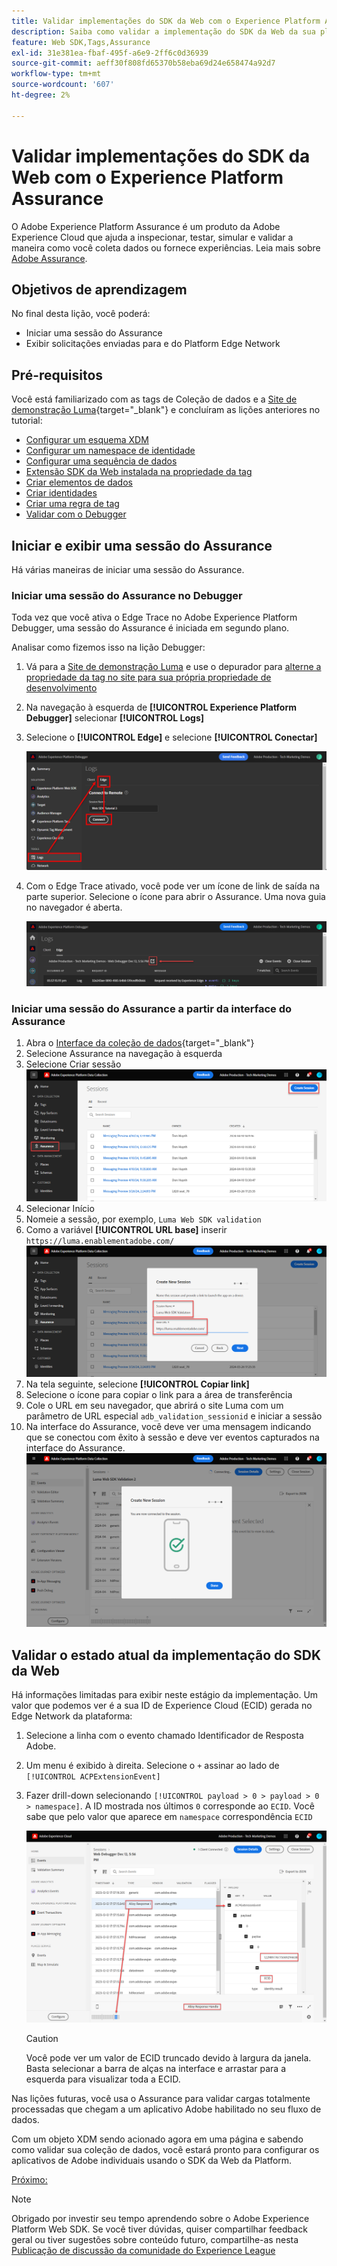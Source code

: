 ```yaml
---
title: Validar implementações do SDK da Web com o Experience Platform Assurance
description: Saiba como validar a implementação do SDK da Web da sua plataforma com o Adobe Experience Platform Assurance. Esta lição é parte do tutorial Implementar o Adobe Experience Cloud com o SDK da Web.
feature: Web SDK,Tags,Assurance
exl-id: 31e381ea-fbaf-495f-a6e9-2ff6c0d36939
source-git-commit: aeff30f808fd65370b58eba69d24e658474a92d7
workflow-type: tm+mt
source-wordcount: '607'
ht-degree: 2%

---
```


# Validar implementações do SDK da Web com o Experience Platform Assurance

O Adobe Experience Platform Assurance é um produto da Adobe Experience Cloud que ajuda a inspecionar, testar, simular e validar a maneira como você coleta dados ou fornece experiências. Leia mais sobre [Adobe Assurance](https://experienceleague.adobe.com/en/docs/experience-platform/assurance/home).


## Objetivos de aprendizagem

No final desta lição, você poderá:

* Iniciar uma sessão do Assurance
* Exibir solicitações enviadas para e do Platform Edge Network

## Pré-requisitos

Você está familiarizado com as tags de Coleção de dados e a [Site de demonstração Luma](https://luma.enablementadobe.com/content/luma/us/en.html){target="_blank"} e concluíram as lições anteriores no tutorial:

* [Configurar um esquema XDM](configure-schemas.md)
* [Configurar um namespace de identidade](configure-identities.md)
* [Configurar uma sequência de dados](configure-datastream.md)
* [Extensão SDK da Web instalada na propriedade da tag](install-web-sdk.md)
* [Criar elementos de dados](create-data-elements.md)
* [Criar identidades](create-identities.md)
* [Criar uma regra de tag](create-tag-rule.md)
* [Validar com o Debugger](validate-with-debugger.md)


## Iniciar e exibir uma sessão do Assurance

Há várias maneiras de iniciar uma sessão do Assurance.

### Iniciar uma sessão do Assurance no Debugger

Toda vez que você ativa o Edge Trace no Adobe Experience Platform Debugger, uma sessão do Assurance é iniciada em segundo plano.

Analisar como fizemos isso na lição Debugger:

1. Vá para a [Site de demonstração Luma](https://luma.enablementadobe.com/content/luma/us/en.html) e use o depurador para [alterne a propriedade da tag no site para sua própria propriedade de desenvolvimento](validate-with-debugger.md#use-the-experience-platform-debugger-to-map-to-your-tags-property)
1. Na navegação à esquerda de **[!UICONTROL Experience Platform Debugger]** selecionar **[!UICONTROL Logs]**
1. Selecione o **[!UICONTROL Edge]** e selecione **[!UICONTROL Conectar]**

   ![Connect Edge Trace](assets/analytics-debugger-edgeTrace.png)
1. Com o Edge Trace ativado, você pode ver um ícone de link de saída na parte superior. Selecione o ícone para abrir o Assurance. Uma nova guia no navegador é aberta.

   ![Iniciar sessão do Assurance](assets/validate-debugger-start-assurnance.png)


### Iniciar uma sessão do Assurance a partir da interface do Assurance

1. Abra o [Interface da coleção de dados](https://experience.adobe.com/#/data-collection/home){target="_blank"}
1. Selecione Assurance na navegação à esquerda
1. Selecione Criar sessão
   ![Criar uma sessão do Assurance](assets/assurance-create-session.png)
1. Selecionar Início
1. Nomeie a sessão, por exemplo, `Luma Web SDK validation`
1. Como a variável **[!UICONTROL URL base]** inserir `https://luma.enablementadobe.com/`
   ![Nomear a sessão de garantia](assets/assurance-name-session.png)
1. Na tela seguinte, selecione **[!UICONTROL Copiar link]**
1. Selecione o ícone para copiar o link para a área de transferência
1. Cole o URL em seu navegador, que abrirá o site Luma com um parâmetro de URL especial `adb_validation_sessionid` e iniciar a sessão
1. Na interface do Assurance, você deve ver uma mensagem indicando que se conectou com êxito à sessão e deve ver eventos capturados na interface do Assurance.
   ![A sessão de garantia conectou-se](assets/assurance-success.png)

## Validar o estado atual da implementação do SDK da Web

Há informações limitadas para exibir neste estágio da implementação. Um valor que podemos ver é a sua ID de Experience Cloud (ECID) gerada no Edge Network da plataforma:

1. Selecione a linha com o evento chamado Identificador de Resposta Adobe.
1. Um menu é exibido à direita. Selecione o `+` assinar ao lado de `[!UICONTROL ACPExtensionEvent]`
1. Fazer drill-down selecionando `[!UICONTROL payload > 0 > payload > 0 > namespace]`. A ID mostrada nos últimos `0` corresponde ao `ECID`. Você sabe que pelo valor que aparece em `namespace` correspondência `ECID`

   ![Garantia para validar a ECID](assets/validate-assurance-ecid.png)

   >[!CAUTION]
   >
   >Você pode ver um valor de ECID truncado devido à largura da janela. Basta selecionar a barra de alças na interface e arrastar para a esquerda para visualizar toda a ECID.

Nas lições futuras, você usa o Assurance para validar cargas totalmente processadas que chegam a um aplicativo Adobe habilitado no seu fluxo de dados.

Com um objeto XDM sendo acionado agora em uma página e sabendo como validar sua coleção de dados, você estará pronto para configurar os aplicativos de Adobe individuais usando o SDK da Web da Platform.

[Próximo: ](setup-experience-platform.md)

>[!NOTE]
>
>Obrigado por investir seu tempo aprendendo sobre o Adobe Experience Platform Web SDK. Se você tiver dúvidas, quiser compartilhar feedback geral ou tiver sugestões sobre conteúdo futuro, compartilhe-as nesta [Publicação de discussão da comunidade do Experience League](https://experienceleaguecommunities.adobe.com/t5/adobe-experience-platform-launch/tutorial-discussion-implement-adobe-experience-cloud-with-web/td-p/444996)
